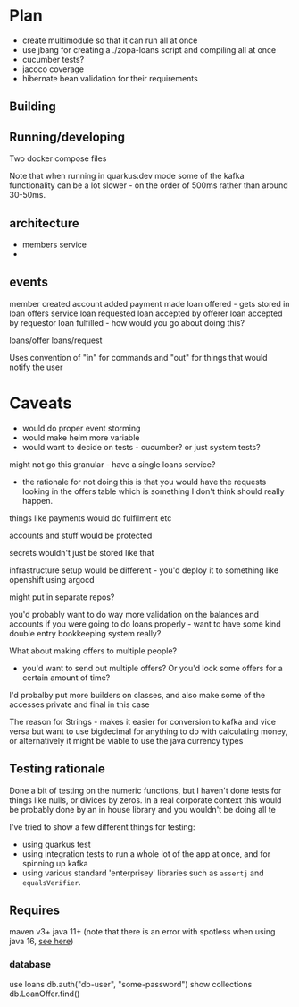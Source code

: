 # Plan

- create multimodule so that it can run all at once
- use jbang for creating a ./zopa-loans script and compiling all at once
- cucumber tests?
- jacoco coverage
- hibernate bean validation for their requirements

## Building

## Running/developing

Two docker compose files

Note that when running in quarkus:dev mode some of the kafka functionality can be a lot slower - on the order of 500ms
rather than around 30-50ms.

## architecture

- members service
-

## events

member created account added payment made loan offered - gets stored in loan offers service loan requested loan accepted
by offerer loan accepted by requestor loan fulfilled - how would you go about doing this?

loans/offer loans/request

Uses convention of "in" for commands and "out" for things that would notify the user

# Caveats

- would do proper event storming
- would make helm more variable
- would want to decide on tests - cucumber? or just system tests?

might not go this granular - have a single loans service?

- the rationale for not doing this is that you would have the requests looking in the offers table which is something I
don't think should really happen.

things like payments would do fulfilment etc

accounts and stuff would be protected

secrets wouldn't just be stored like that

infrastructure setup would be different - you'd deploy it to something like openshift using argocd

might put in separate repos?

you'd probably want to do way more validation on the balances and accounts if you were going to do loans properly - want
to have some kind double entry bookkeeping system really?

What about making offers to multiple people?

- you'd want to send out multiple offers? Or you'd lock some offers for a certain amount of time?

I'd probalby put more builders on classes, and also make some of the accesses private and final in this case

The reason for Strings - makes it easier for conversion to kafka and vice versa but want to use bigdecimal for anything
to do with calculating money, or alternatively it might be viable to use the java currency types

## Testing rationale

Done a bit of testing on the numeric functions, but I haven't done tests for things like nulls, or divices by zeros. In
a real corporate context this would be probably done by an in house library and you wouldn't be doing all te

I've tried to show a few different things for testing: 
- using quarkus test
- using integration tests to run a whole lot of the app at once, and for spinning up kafka
- using various standard 'enterprisey' libraries such as `assertj` and `equalsVerifier`.  

## Requires

maven v3+ java 11+ (note that there is an error with spotless when using java
16, [see here](https://github.com/diffplug/spotless/issues/834))

### database

use loans db.auth("db-user", "some-password")
show collections db.LoanOffer.find()
